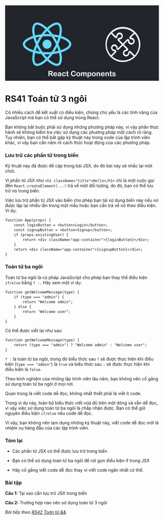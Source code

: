 
![Create-HTML-1](images/components.jpg) 

# RS41 Toán tử 3 ngôi

Có nhiều cách để kết xuất có điều kiện, chúng chủ yếu là các tính năng của JavaScript mà bạn có thể sử dụng trong React.

Bạn không bắt buộc phải sử dụng những phương pháp này, vì vậy phần thực hành sẽ không kiểm tra việc sử dụng các phương pháp một cách rõ ràng. Tuy nhiên, bạn có thể bắt gặp kỹ thuật này trong code của lập trình viên khác, vì vậy bạn cần nắm rõ cách thức hoạt động của các phương pháp.

### Lưu trữ các phần tử trong biến

Kỹ thuật này đã được đề cập trong bài JSX, do đó bài này sẽ nhắc lại một chút.

Vì phần tử JSX như `<h1 className="title">Hello</h1>` chỉ là một cuộc gọi đến `React.createElement(...)` trả về một đối tượng, do đó, bạn có thể lưu trữ nó trong biến.

Việc lưu trữ phần tử JSX vào biến cho phép bạn tái sử dụng biến này nếu nó được lặp lại nhiều lần trong một mẫu hoặc bạn cần trả về nó theo điều kiện. Ví dụ:

```
function App(props) {
    const loginButton = <button>Login</button>;
    const signupButton = <button>Signup</button>;
    if (props.existingUser) {
        return <div className="app-container">{loginButton}</div>;
    }
    return <div className="app-container">{signupButton}</div>;
}
```

### Toán tử ba ngôi

Toán tử ba ngôi là cú pháp JavaScript cho phép bạn thay thế điều kiện `if/else` bằng `? :.` Hãy xem một ví dụ:

```
function getWelcomeMessage(type) {
    if (type === "admin") {
        return "Welcome admin";
    } else {
        return "Welcome user";
    }
}
```

Có thể được viết lại như sau:

```
function getWelcomeMessage(type) {
    return (type === "admin") ? "Welcome admin" : "Welcome user";
}
```

`? :` là toán tử ba ngôi, trong đó biểu thức sau `?` sẽ được thực hiện khi điều kiện (`type === "admin"`) là `true` và biểu thức sau `:` sẽ được thực hiện khi điều kiện là `false`.

Theo kinh nghiệm của những lập trình viên lâu năm, bạn không nên cố gắng sử dụng toán tử ba ngôi ở mọi nơi.

Quan trọng là viết code dễ đọc, không nhất thiết phải là viết ít code.

Trong ví dụ này, toàn bộ biểu thức viết vừa đủ trên một dòng và vẫn dễ đọc, vì vậy việc sử dụng toán tử ba ngôi là chấp nhận được. Bạn có thể giữ nguyên điều kiện `if/else` nếu code dễ đọc.

Vì vậy, bạn không nên lạm dụng những kỹ thuật này, viết code dễ đọc mới là nhiệm vụ hàng đầu của các lập trình viên.

### Tóm lại

- Các phần tử JSX có thể được lưu trữ trong biến

- Bạn có thể sử dụng toán tử ba ngôi để rút gọn điều kiện if trong JSX

- Hãy cố gắng viết code dễ đọc thay vì viết code ngắn nhất có thể.

### Bài tập

**Câu 1:** Tại sao cần lưu trữ JSX trong biến

**Câu 2:** Trường hợp nào nên sử dụng toán tử 3 ngôi

*Bài tiếp theo [RS42 Toán tử &&](/lesson/session/session_042_logical_operators.md)*
